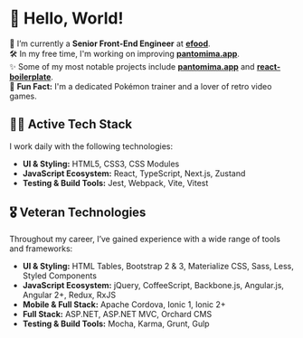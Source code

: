 # 👋 Hello, World!

💼 I’m currently a **Senior Front-End Engineer** at **[efood](https://www.e-food.gr)**.  
🛠️ In my free time, I'm working on improving **[pantomima.app](https://pantomima.app)**.  
✨ Some of my most notable projects include **[pantomima.app](https://pantomima.app)** and **[react-boilerplate](https://github.com/georgeroubie/react-boilerplate)**.  
🎉 **Fun Fact:** I'm a dedicated Pokémon trainer and a lover of retro video games.

## 👨‍💻 Active Tech Stack  
I work daily with the following technologies:  
- **UI & Styling:** HTML5, CSS3, CSS Modules
- **JavaScript Ecosystem:** React, TypeScript, Next.js, Zustand
- **Testing & Build Tools:** Jest, Webpack, Vite, Vitest 

## 🎖 Veteran Technologies  
Throughout my career, I’ve gained experience with a wide range of tools and frameworks:  
- **UI & Styling:** HTML Tables, Bootstrap 2 & 3, Materialize CSS, Sass, Less, Styled Components  
- **JavaScript Ecosystem:** jQuery, CoffeeScript, Backbone.js, Angular.js, Angular 2+, Redux, RxJS  
- **Mobile & Full Stack:** Apache Cordova, Ionic 1, Ionic 2+
- **Full Stack:** ASP.NET, ASP.NET MVC, Orchard CMS
- **Testing & Build Tools:** Mocha, Karma, Grunt, Gulp
